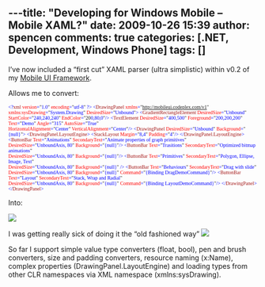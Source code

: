 ---title: "Developing for Windows Mobile – Mobile XAML?"
date: 2009-10-26 15:39
author: spencen
comments: true
categories: [.NET, Development, Windows Phone]
tags: []
---
I’ve now included a “first cut” XAML parser (ultra simplistic) within v0.2 of my [Mobile UI Framework](http://mobileui.codeplex.com/).
  

Allows me to convert:
  

<font size="1"><font face="Verdana"><span style="color: blue">&lt;?</span><span style="color: #a31515">xml </span><span style="color: red">version</span><span style="color: blue">=</span>&quot;<span style="color: blue">1.0</span>&quot; <span style="color: red">encoding</span><span style="color: blue">=</span>&quot;<span style="color: blue">utf-8</span>&quot; </font></font><span style="color: blue"><font size="1" face="Verdana">?&gt;
&lt;</font></span><font size="1"><font face="Verdana"><span style="color: #a31515">DrawingPanel
</span><span style="color: red">xmlns</span><span style="color: blue">=</span>&quot;<span style="color: blue">http://mobileui.codeplex.com/v1</span>&quot;
<span style="color: red">xmlns:sysDrawing</span><span style="color: blue">=</span>&quot;<span style="color: blue">System.Drawing</span>&quot;
<span style="color: red">DesiredSize</span><span style="color: blue">=</span>&quot;<span style="color: blue">Unbound</span>&quot;</font></font><font size="1"><font face="Verdana"><span style="color: blue">&gt;
&lt;</span><span style="color: #a31515">GradientRectangleElement </span><span style="color: red">DesiredSize</span><span style="color: blue">=</span>&quot;<span style="color: blue">Unbound</span>&quot; <span style="color: red">StartColor</span><span style="color: blue">=</span>&quot;<span style="color: blue">240,240,240</span>&quot; <span style="color: red">EndColor</span><span style="color: blue">=</span>&quot;20<span style="color: blue">0,80,0</span>&quot;</font></font><font size="1"><font face="Verdana"><span style="color: blue">/&gt;
&lt;</span><span style="color: #a31515">TextElement </span><span style="color: red">DesiredSize</span><span style="color: blue">=</span>&quot;<span style="color: blue">400,500</span>&quot; <span style="color: red">Foreground</span><span style="color: blue">=</span>&quot;<span style="color: blue">200,200,200</span>&quot; <span style="color: red">Text</span><span style="color: blue">=</span>&quot;<span style="color: blue">Demo</span>&quot; <span style="color: red">Angle</span><span style="color: blue">=</span>&quot;<span style="color: blue">315</span>&quot; <span style="color: red">AutoSize</span><span style="color: blue">=</span>&quot;<span style="color: blue">True</span>&quot;   
                          <span style="color: red">HorizontalAlignment</span><span style="color: blue">=</span>&quot;<span style="color: blue">Center</span>&quot; <span style="color: red">VerticalAlignment</span><span style="color: blue">=</span>&quot;<span style="color: blue">Center</span>&quot;</font></font><font size="1"><font face="Verdana"><span style="color: blue">/&gt;
&lt;</span><span style="color: #a31515">DrawingPanel </span><span style="color: red">DesiredSize</span><span style="color: blue">=</span>&quot;<span style="color: blue">Unbound</span>&quot; <span style="color: red">Background</span><span style="color: blue">=</span>&quot;<span style="color: blue">{null}</span>&quot;</font></font><font size="1"><font face="Verdana"><span style="color: blue">&gt;
&lt;</span><span style="color: #a31515">DrawingPanel.LayoutEngine</span></font></font><font size="1"><font face="Verdana"><span style="color: blue">&gt;
&lt;</span><span style="color: #a31515">StackLayout </span><span style="color: red">Margin</span><span style="color: blue">=</span>&quot;<span style="color: blue">8,4</span>&quot; <span style="color: red">Padding</span><span style="color: blue">=</span>&quot;<span style="color: blue">4</span>&quot;</font></font><font size="1"><font face="Verdana"><span style="color: blue">/&gt;
&lt;/</span><span style="color: #a31515">DrawingPanel.LayoutEngine</span></font></font><font size="1"><font face="Verdana"><span style="color: blue">&gt;
&lt;</span><span style="color: #a31515">ButtonBar </span><span style="color: red">Text</span><span style="color: blue">=</span>&quot;<span style="color: blue">Animations</span>&quot; <span style="color: red">SecondaryText</span><span style="color: blue">=</span>&quot;<span style="color: blue">Animate properties of graph primitives</span>&quot;   
                         <span style="color: red">DesiredSize</span><span style="color: blue">=</span>&quot;<span style="color: blue">UnboundAxis, 80</span>&quot; <span style="color: red">Background</span><span style="color: blue">=</span>&quot;<span style="color: blue">{null}</span>&quot;</font></font><font size="1"><font face="Verdana"><span style="color: blue">/&gt;
&lt;</span><span style="color: #a31515">ButtonBar </span><span style="color: red">Text</span><span style="color: blue">=</span>&quot;<span style="color: blue">Trasitions</span>&quot; <span style="color: red">SecondaryText</span><span style="color: blue">=</span>&quot;<span style="color: blue">Optimized bitmap animations</span>&quot;   
                         <span style="color: red">DesiredSize</span><span style="color: blue">=</span>&quot;<span style="color: blue">UnboundAxis, 80</span>&quot; <span style="color: red">Background</span><span style="color: blue">=</span>&quot;<span style="color: blue">{null}</span>&quot;</font></font><font size="1"><font face="Verdana"><span style="color: blue">/&gt;
&lt;</span><span style="color: #a31515">ButtonBar </span><span style="color: red">Text</span><span style="color: blue">=</span>&quot;<span style="color: blue">Primitives</span>&quot; <span style="color: red">SecondaryText</span><span style="color: blue">=</span>&quot;<span style="color: blue">Polygon, Ellipse, Image, Text</span>&quot;   
                         <span style="color: red">DesiredSize</span><span style="color: blue">=</span>&quot;<span style="color: blue">UnboundAxis, 80</span>&quot; <span style="color: red">Background</span><span style="color: blue">=</span>&quot;<span style="color: blue">{null}</span>&quot; </font></font><font size="1"><font face="Verdana"><span style="color: blue">/&gt;
&lt;</span><span style="color: #a31515">ButtonBar </span><span style="color: red">Text</span><span style="color: blue">=</span>&quot;<span style="color: blue">Behaviours</span>&quot; <span style="color: red">SecondaryText</span><span style="color: blue">=</span>&quot;<span style="color: blue">Drag with slide</span>&quot;   
                         <span style="color: red">DesiredSize</span><span style="color: blue">=</span>&quot;<span style="color: blue">UnboundAxis, 80</span>&quot; <span style="color: red">Background</span><span style="color: blue">=</span>&quot;<span style="color: blue">{null}</span>&quot; <span style="color: red">Command</span><span style="color: blue">=</span>&quot;<span style="color: blue">{Binding DragDemoCommand}</span>&quot;</font></font><font size="1"><font face="Verdana"><span style="color: blue">/&gt;
&lt;</span><span style="color: #a31515">ButtonBar </span><span style="color: red">Text</span><span style="color: blue">=</span>&quot;<span style="color: blue">Layout</span>&quot; <span style="color: red">SecondaryText</span><span style="color: blue">=</span>&quot;<span style="color: blue">Stack, Wrap and Radial</span>&quot;   
                          <span style="color: red">DesiredSize</span><span style="color: blue">=</span>&quot;<span style="color: blue">UnboundAxis, 80</span>&quot; <span style="color: red">Background</span><span style="color: blue">=</span>&quot;<span style="color: blue">{null}</span>&quot; <span style="color: red">Command</span><span style="color: blue">=</span>&quot;<span style="color: blue">{Binding LayoutDemoCommand}</span>&quot;</font></font><font size="1"><font face="Verdana"><span style="color: blue">/&gt;
&lt;/</span><span style="color: #a31515">DrawingPanel</span></font></font><font size="1"><font face="Verdana"><span style="color: blue">&gt;
&lt;/</span><span style="color: #a31515">DrawingPanel</span><span style="color: blue">&gt;</span></font></font>

<a href="http://11011.net/software/vspaste"></a>


Into:

![](http://i3.codeplex.com/Project/Download/FileDownload.aspx?ProjectName=mobileui&amp;DownloadId=89373)


I was getting really sick of doing it the “old fashioned way” ![](http://blog.spencen.com/emoticons/smile.png)



So far I support simple value type converters (float, bool), pen and brush converters, size and padding converters, resource naming (x:Name), complex properties (DrawingPanel.LayoutEngine) and loading types from other CLR namespaces via XML namespace (xmlns:sysDrawing).


